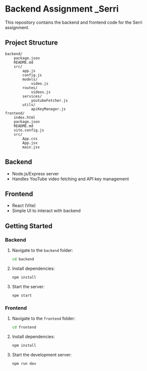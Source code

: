# Backend Assignment _Serri

This repository contains the backend and frontend code for the Serri assignment.

## Project Structure

```
backend/
    package.json
    README.md
    src/
        app.js
        config.js
        models/
            video.js
        routes/
            videos.js
        services/
            youtubeFetcher.js
        utils/
            apiKeyManager.js
frontend/
    index.html
    package.json
    README.md
    vite.config.js
    src/
        App.css
        App.jsx
        main.jsx
```

## Backend
- Node.js/Express server
- Handles YouTube video fetching and API key management

## Frontend
- React (Vite)
- Simple UI to interact with backend

## Getting Started

### Backend
1. Navigate to the `backend` folder:
   ```sh
   cd backend
   ```
2. Install dependencies:
   ```sh
   npm install
   ```
3. Start the server:
   ```sh
   npm start
   ```

### Frontend
1. Navigate to the `frontend` folder:
   ```sh
   cd frontend
   ```
2. Install dependencies:
   ```sh
   npm install
   ```
3. Start the development server:
   ```sh
   npm run dev
   ```



